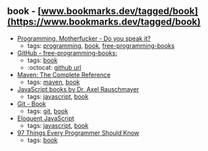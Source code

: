 book - [www.bookmarks.dev/tagged/book](https://www.bookmarks.dev/tagged/book) 
---
* [Programming, Motherfucker - Do you speak it?](http://programming-motherfucker.com/)
    * tags: [programming](../tags/programming.md), [book](../tags/book.md), [free-programming-books](../tags/free-programming-books.md)
* [GitHub - free-programming-books: ](https://github.com/vhf/free-programming-books)
    * tags: [book](../tags/book.md)
    * :octocat: [github url](https://github.com/vhf/free-programming-books)
* [Maven: The Complete Reference](http://books.sonatype.com/mvnref-book/reference/index.html)
    * tags: [maven](../tags/maven.md), [book](../tags/book.md)
* [JavaScript books by Dr. Axel Rauschmayer](http://exploringjs.com/)
    * tags: [javascript](../tags/javascript.md), [book](../tags/book.md)
* [Git - Book](https://git-scm.com/book)
    * tags: [git](../tags/git.md), [book](../tags/book.md)
* [Eloquent JavaScript](http://eloquentjavascript.net/)
    * tags: [javascript](../tags/javascript.md), [book](../tags/book.md)
* [97 Things Every Programmer Should Know](http://programmer.97things.oreilly.com/wiki/index.php/Contributions_Appearing_in_the_Book)
    * tags: [book](../tags/book.md)
